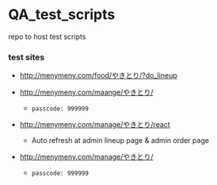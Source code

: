 # QA_test_scripts
repo to host test scripts

### test sites
  - http://menymeny.com/food/やきとり/?do_lineup
  - http://menymeny.com/maange/やきとり/
    - `passcode: 999999`
  - http://menymeny.com/manage/やきとり/react
    - Auto refresh at admin lineup page & admin order page

  - http://menymeny.com/manage/やきとり/
    - `passcode: 999999`
